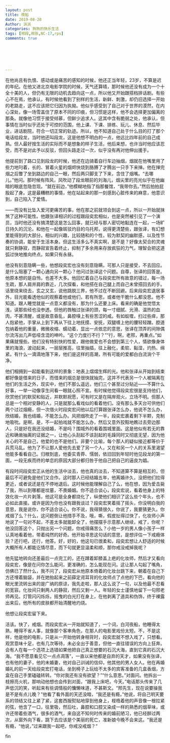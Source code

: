 ```yaml
---
layout: post
title: 夜船
date: 2019-08-28
Author: 派派
categories: 狗狗的快乐生活
tags: [邢段,邢张,NC-17,rps]
comments: true






---
```


在他尚且有仇恨、感动或是痛苦的感知的时候，他还正当年轻，23岁，不算是迟的年纪。在他又进北京电影学院的时候，天气还算晴，那时候他还没有成为一个十全十美的人，但仍有无限的动机去趋向这一点，所以他又开始跟搭档排话剧。有些心不在焉，他承认，有时候他看到了别样的生活，新鲜、刺激，却仍旧选择一开始的老路走，这不应该把它归因为执拗。他似乎感受到了自己对于世界的漠然，在内心深处，像一场雪盖住了原本不同的印痕，但习惯是这样，他不会选择更加偏离的那条。就像他习惯于接受倾慕，但鲜少追求人。这其中含有脆弱之处，他承认，但事情在当时似乎还处于可控的范围，他上课、下课、排练、玩儿、休息、然后毕业，进话剧院，符合一切正常的轨迹。所以，他不知道自己处于什么目的打了那个电话给段龙，当时他还叫段龙，这是他想不明白的一点，他远比四年前的自己成熟。但人最好按生活的实际而不是想象的样子生活，他后来想，也许当时他应该忍受，而不是对此予以反驳，但回头路走过一次，似乎没有再对他伸出援手。

 

他提前到了路口见到段龙的时候，他还在边骑着自行车边抽烟，烟就在他嘴里用了些力地叼着，长的、冒着火星的烟烬快烧到胳膊了才腾出一只手下来掸。他在掸完烟之后瞥了坐到路边的自己一眼，然后两只脚支了下来，含住了烟嘴。“去哪儿。”他问。那时候有阵风，风吹动了段龙眼前的刘海儿，烟尖里的亮光似乎在他幽暗的眼底忽隐忽现。“就在前边，”他模糊地指了指那餐馆，“我带你去。”然后拍拍屁股起了身。这是最糟糕的事情，他在站起来的那一刻感到心脏传来的麻意，他意识到，自己陷入了爱情。

 

——而没有比坠入爱河更痛苦的事，他在那之前就领会到这一点，所以一开始就抹煞了这种可能性。他跟张译相识的过程跟段奕宏相似，也是突然被引见了一个演员，当时他还没有搞清楚这是怎么回事，就已经与那人密切地黏连在一起，一场旷日持久的沉沦。和他在一起像斑驳灼目的乌托邦，说得更清楚些，跟张译，有幻想里能得到的大部分。相似的兴趣，比较随和的个性，较为默契的幽默感，以及性节奏的协调，能安于生活本身。但这生活多么不真实啊，是不是？好像太契合的灵魂就只剩静寂，而静寂宣告着终止，抑制了多余用来存放疯狂的力气，理智会把这道弧过快地推向终点。如果只有永昼。

 

他没有刻意隐瞒一些，他想段奕宏也没有刻意隐瞒，可那人只是接受，不去回应。是什么阻塞了一颗心通向另一颗心？他问过张译这个问题。自尊，张译的回答是。他原本想的是自怜。也差不大多。他回忆着自己与段奕宏所有故意的错过，每一场生疏，那人肩并肩的靠近，几次探看，和他搭在自己腿上而自己未曾搭回去的手。话里绕来绕去，玄之又玄，说他跳脱三界，他不过在不断回避。后来段奕宏退居事外，目光能看透他似的观察着他或他们，若有所思，或者他干脆什么都没思。他不知道。跟人睡觉就是一点意义都没有，那为什么还要上床。看来的确是他觉悟太浅，读那些经也没参透。但他的唇触过张译的颈，每一寸细腻、光滑、温热的血肉，不甚清醒，或是故意昏乱，鼻腔嗅上有些苦涩的咸。有如蚁噬，扫过些痒，那人抱紧他，手掌从上到下再从下往上地抚摸、安抚，双腿缠上他的腰轻轻蹭。腔道包纳着他的重量，微微收缩、蠕动着，显出一点依恋的意思，张译在顶弄的间隙偶尔流泻出几声低哑含混的呻吟。“这个力度行不行？”“行，啊，老邢，再重点。”如果痛就慢些。他们没有特别快的性爱，跟他做爱也不会想到第三个人，情欲像身体里的海浪，波动起来，一层层推高，往里抽插，往上融化，柔软、黏湿，灼热、绵紧。有什么一滴滴地落下来，他们是这样的高潮，所有可能的爱都白白流淌个干净。

 

他们相拥到一起能看到这样的景象：地表上熠熠生辉的光。他和张译从开始到结束都好像是借来的日子，而借来的烟总是很快就抽完，这并不代表另一个人被隔离在他们的生活之外，现实中，他们不那么遥远，他们三个甚至过分贴近——不算什么好事，一举一动像孪生间看一眼就心照不宣。有时候他觉得段奕宏很是支持他们，欣赏他们的默契和贴近，并默默祝愿，可有时又是在隔岸观火，立场不明。但那人总是一个相对安静的人，只是就那么看戏似的看着他们。没有那么多天台可供他们两个过过烟瘾，但一次借火时段奕宏问他以后打算跟张译怎么办，他说不怎么办，欣结婚，我也结婚，不能怎么办。风把烟吹走了一半，段奕宏裹着剩下半颗，克制地吸吮。是啊，是，不一起拍戏就不能怎么办，然后又意外狡黠地瞧过去旁边那人，只是好在我还没结婚，不是吗？围城外的看着围城里面。这是他似有若无的靠近和确凿抽离的证据之一，让他心头刮起不该刮起的毛躁同时又彻底无望，因为他关心的不是自己，他爱的也不是他们。非要个比喻，每个那人的疑似接近都等价于兵荒马乱。他为了不让那人爱他先去爱了另一个人，又在和另一个人的关系里渴望他能多看看自己。归根到底，他委实青莽、懦弱，依旧回到年轻时他见段龙的第一面，一段无疾而终的单恋的原因大部分都归咎于他自己把自己的逼良为娼。

 

有段时间段奕宏正从他的生活中淡去，他也真的淡去，不知道算不算是相互的，但最后不可避免是他们又合作。这时那人已经结婚五年，他离婚许久，没把他们拉得更近，或者说还是在不停地退后。这时候他能理解自己了么，他在想，因为爱击毙了我，所以到哪都是坟墓，不畏婚姻。你不适合谈心，段奕宏说，看着他身上的特效化妆一片片剥落，他这可是全身都烧化了，纵使他们相识了这么些个年头，也不必如此直接。或许是因为你也没有跟我谈过？段奕宏笑着摇了摇头，你没明白我的意思，我是说你，你不适合谈心。你不说，我得猜很久，你说了，我要猜更久。你戒烟了么？什么，这问题倒让他措手不及，哦，嘶，假皮扯得过快了，化妆师小声地说了一句对不起，不差太多就能卸全了，他摆摆手示意那人继续，戒了，你呢？他没回答这个，只抛出另一个问题，你戒得痛苦么？小他一岁的男人像小孩子一样认真地看着他，带着纯然的好奇。他开始寻思这句话的意思，是想评估一下戒瘾体验？还行吧，还行，他答。好，好的，他这句已很柔和，段奕宏想让人舒适的时候大概所有人都能讫情尽意，而下句就更显温柔和顺，那你戒没戒掉我呢？

 

他先猛地转向还差最后一点完工的，还在蹲着卸膝盖上疤的化妆师，然后才又看向段奕宏，像是在问你怎么能问，更准确的，怎么能现在问。这让那人勾起了嘴角，仿佛已了然什么，我不问了，段奕宏从他原本倚着的化妆台跳下来，朝着在自己下方还埋着脑袋，并在她抬起来之前薛定谔耳背的化妆师点了点他的下巴，看向他的眼光里流转出来的是广纳的原谅，我先走啦，那人这么说了一句，以及他最不忍看的宽容。化妆间只剩两人的静寂，然后又剩一人。年轻的女士谨慎地留下一句邢老师再见。灯管闪闪烁烁，摇曳的白光打在身上，在他剥离了道具和伪饰，终于裸露出来后，他所有的皮肤都开始清醒地灼烧。

他想让段奕宏留下来。

活该。快了，戒烟。而段奕宏从一开始就知道了，一个词，白河夜船，他睡得太熟，睡得不省人事，就像那个客串角色，在那人的电影里戏份太短。不，不是这样，他是他的电影，只是从一开始他转身相背时，段奕宏就不想入戏了，只想看。观赏意味十足，也有几次等待，未必全出于善意，但他一直往错误的方向上狂奔。会有人在每一个选项上选错如果他把自己真正想要的石沉大海，直到它真的石沉大海。“我不愿意看见它一点点凋落”，一直以来他都是自弃的天才，如果没有张译，也有他的妻子，他的未婚妻，他对自己训诫的信仰，他其他的男人女人。他在再婚婚礼的前一天给段奕宏打电话，坐到椅子上玩给不太多的宾客准备的几盒香烟，方盒在自己手里磕磕转转。“你对我还有没有欲望？”“什么意思。”对面问。他拆出一枝擦亮火机，那响动他想也会传到对面，“跟我上床吧，今天。”电话那头传来了几声低沉的笑，听起来有些调情般的慵懒味道，不甚斯文。“邢先生，现在说要操我是不是有点儿晚？”他看了看外面的天还没暗，“我还是有瘾，”他说，将自己明天要系的领结又往上紧了紧，这套西服熨贴地穿到他身上，桎梏着他的声音像一根拉紧的弦，他含了一口，往里吸，然后吐，鼻腔和口腔又染成一样的熟悉的烟草味，或许还带着些酒气，很多的酒气，来自这不知何时传来的婚前陋习，他已经醉过两次，从窗外向下看，跳下去应该是个美丽的死亡，准新娘今晚不会来这。“我还是有瘾，“他说，”过来跟我一起吧，你戒没戒烟？“ 



fin

